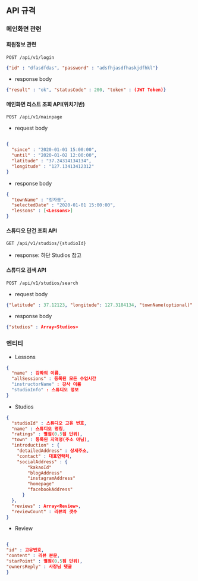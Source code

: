 ## API 규격

### 메인화면 관련

#### 회원정보 관련
`POST /api/v1/login`
```json
{"id" : "dfasdfdas", "password" : "adsfhjasdfhaskjdfhkl"}

```
- response body
```json
{"result" : "ok", "statusCode" : 200, "token" : (JWT Token)} 
```

#### 메인화면 리스트 조회 API(위치기반)
`POST /api/v1/mainpage`

- request body 
```json

{
  "since" : "2020-01-01 15:00:00",
  "until" : "2020-01-02 12:00:00",
  "latitude" : "37.24314134134",
  "longitude" : "127.13413412312"
}
```

- response body
```json
{
  "townName" : "정자동",
  "selectedDate" : "2020-01-01 15:00:00",
  "lessons" : [<Lessons>]
}
```

#### 스튜디오 단건 조회 API
`GET /api/v1/studios/{studioId}`

- response: 하단 Studios 참고

#### 스튜디오 검색 API
`POST /api/v1/studios/search`
- request body
```json
{"latitude" : 37.12123, "longitude": 127.3184134, "townName(optional)": "정자동"}
```

- response body
```json
{"studios" : Array<Studios>
```

### 엔티티
- Lessons

```json
{
  "name" : 강좌의 이름,
  "allSessions" : 등록된 모든 수업시간
  "instructorName" : 강사 이름
  "studioInfo" : 스튜디오 정보
} 
```

- Studios
```json
{
  "studioId" : 스튜디오 고유 번호,
  "name" : 스튜디오 명칭,
  "ratings" : 별점(0.5점 단위),
  "town" : 등록된 지역명(주소 아님),
  "introduction" : {
    "detailedAddress" : 상세주소,
    "contact" : 대표연락처,
    "socialAddress" : {
        "kakaoId"
        "blogAddress"
        "instagramAddress"
        "homepage"
        "facebookAddress"
      }
  },
  "reviews" : Array<Review>,
  "reviewCount" : 리뷰의 갯수  
}
```

- Review

```json

{
"id" : 고유번호,
"content" : 리뷰 본문,
"starPoint" : 별점(0.5점 단위),
"ownersReply" : 사장님 댓글
}
```